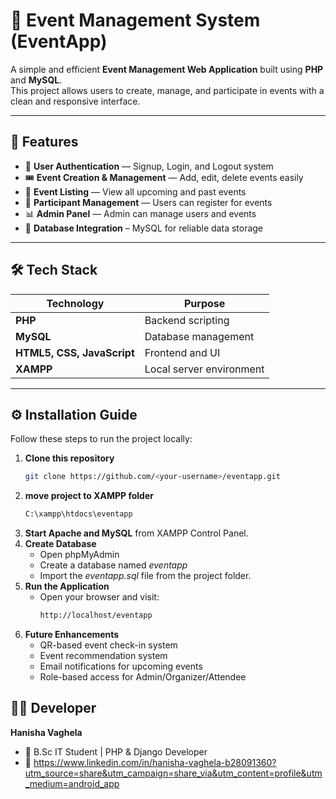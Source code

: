 # 🎉 Event Management System (EventApp)

A simple and efficient **Event Management Web Application** built using **PHP** and **MySQL**.  
This project allows users to create, manage, and participate in events with a clean and responsive interface.

---

## 🚀 Features

- 🧾 **User Authentication** — Signup, Login, and Logout system  
- 🎟️ **Event Creation & Management** — Add, edit, delete events easily  
- 📅 **Event Listing** — View all upcoming and past events  
- 👥 **Participant Management** — Users can register for events  
- 📊 **Admin Panel** — Admin can manage users and events  
- 💾 **Database Integration** – MySQL for reliable data storage
  
---

## 🛠️ Tech Stack

| Technology | Purpose |
|-------------|----------|
| **PHP** | Backend scripting |
| **MySQL** | Database management |
| **HTML5, CSS, JavaScript** | Frontend and UI |
| **XAMPP** | Local server environment |

---

## ⚙️ Installation Guide

Follow these steps to run the project locally:

1. **Clone this repository**
   ```bash
   git clone https://github.com/<your-username>/eventapp.git
2. **move project to XAMPP folder**
   ```bash
   C:\xampp\htdocs\eventapp
3. **Start Apache and MySQL** from XAMPP Control Panel.
4. **Create Database**
   - Open phpMyAdmin
   - Create a database named *eventapp*
   - Import the *eventapp.sql* file from the project folder.
5. **Run the Application**
   - Open your browser and visit:
     ```bash
     http://localhost/eventapp
6. **Future Enhancements**
   - QR-based event check-in system
   - Event recommendation system
   - Email notifications for upcoming events
   - Role-based access for Admin/Organizer/Attendee
## 👩‍💻 Developer

**Hanisha Vaghela**
- 📍 B.Sc IT Student | PHP & Django Developer
- 📧 https://www.linkedin.com/in/hanisha-vaghela-b28091360?utm_source=share&utm_campaign=share_via&utm_content=profile&utm_medium=android_app
